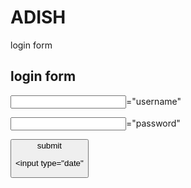 # ADISH 
login form



<h2>login form</h2>



<input type>="username"



  
<input type>="password"














<button>submit









<input type="date"
